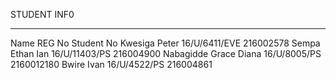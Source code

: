 STUDENT INF0
********

Name                    REG No              Student No
Kwesiga Peter           16/U/6411/EVE        216002578
Sempa Ethan Ian         16/U/11403/PS        216004900
Nabagidde Grace Diana   16/U/8005/PS         2160012180 
Bwire Ivan              16/U/4522/PS         216004861
